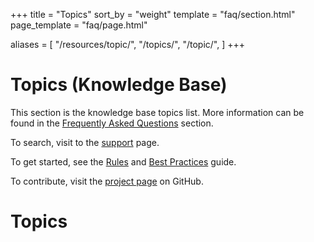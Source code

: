 +++
title = "Topics"
sort_by = "weight"
template = "faq/section.html"
page_template = "faq/page.html"

aliases = [
    "/resources/topic/",
    "/topics/",
    "/topic/",
]
+++

# Topics (Knowledge Base)
This section is the knowledge base topics list. More information can be found in the [Frequently Asked Questions](/resources/questions/) section.

To search, visit to the [support](/support/) page.

To get started, see the [Rules](/resources/rules/) and [Best Practices](/resources/best-practices) guide.

To contribute, visit the [project page](https://github.com/LudumDare/ludumdare.com) on GitHub.

# Topics